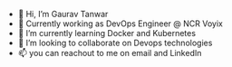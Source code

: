 - 👋 Hi, I’m Gaurav Tanwar
- 👀 Currently working as DevOps Engineer @ NCR Voyix
- 🌱 I’m currently learning Docker and Kubernetes
- 💞️ I’m looking to collaborate on Devops technologies
- 📫 you can reachout to me on email and LinkedIn

<!---
GauravDevops15/GauravDevops15 is a ✨ special ✨ repository because its `README.md` (this file) appears on your GitHub profile.
You can click the Preview link to take a look at your changes.
--->
